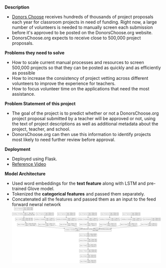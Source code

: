 __Description__

- [Donors Choose](DonorsChoose.org) receives hundreds of thousands of project proposals each year for classroom projects in need of funding. Right now, a large number of volunteers is needed to manually screen each submission before it's approved to be posted on the DonorsChoose.org website.
- DonorsChoose.org expects to receive close to 500,000 project proposals.

__Problems they need to solve__

- How to scale current manual processes and resources to screen 500,000 projects so that they can be posted as quickly and as efficiently as possible
- How to increase the consistency of project vetting across different volunteers to improve the experience for teachers.
- How to focus volunteer time on the applications that need the most assistance.

__Problem Statement of this project__

- The goal of the project is to predict whether or not a DonorsChoose.org project proposal submitted by a teacher will be approved or not, using the text of project descriptions as well as additional metadata about the project, teacher, and school.
- DonorsChoose.org can then use this information to identify projects most likely to need further review before approval.

__Deployment__
- Deployed using Flask.
- [Reference Video](https://youtu.be/VkYGkfa6VGs)

__Model Architecture__
- Used word embeddings for the __text feature__ along with LSTM and pre-trained Glove model.
- Tokenized the __categorical features__ and passed them separately.
- Concatenated all the features and passed them as an input to the feed forward newral network
 ![First](https://github.com/shashank3009/donors-c/blob/main/Model%20Architectures/model1.png)

